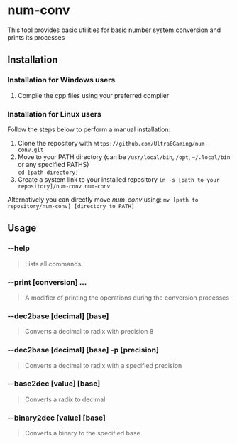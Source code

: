 # num-conv
This tool provides basic utilities for basic number system conversion and prints its processes

## Installation
### Installation for Windows users
1. Compile the cpp files using your preferred compiler

### Installation for Linux users
Follow the steps below to perform a manual installation:
1. Clone the repository with `https://github.com/Ultra8Gaming/num-conv.git`
3. Move to your PATH directory (can be `/usr/local/bin`, `/opt`, `~/.local/bin` or any specified PATHS)  
   `cd [path directory]`
5. Create a system link to your installed repository
   `ln -s [path to your repository]/num-conv num-conv`

Alternatively you can directly move *num-conv* using: `mv [path to repository/num-conv] [directory to PATH]`

## Usage
### --help
> Lists all commands 
### --print [conversion] ...
> A modifier of printing the operations during the conversion processes 
### --dec2base [decimal] [base] 
> Converts a decimal to radix with precision 8

### --dec2base [decimal] [base] -p [precision]
> Converts a decimal to radix with a specified precision

### --base2dec [value] [base]
> Converts a radix to decimal

### --binary2dec [value] [base]
> Converts a binary to the specified base
